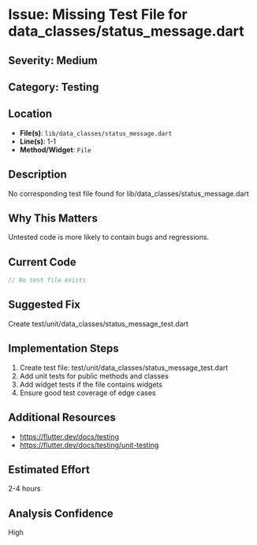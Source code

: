 # Issue: Missing Test File for data_classes/status_message.dart

## Severity: Medium

## Category: Testing

## Location
- **File(s)**: `lib/data_classes/status_message.dart`
- **Line(s)**: 1-1
- **Method/Widget**: `File`

## Description
No corresponding test file found for lib/data_classes/status_message.dart

## Why This Matters
Untested code is more likely to contain bugs and regressions.

## Current Code
```dart
// No test file exists
```

## Suggested Fix
Create test/unit/data_classes/status_message_test.dart

## Implementation Steps
1. Create test file: test/unit/data_classes/status_message_test.dart
2. Add unit tests for public methods and classes
3. Add widget tests if the file contains widgets
4. Ensure good test coverage of edge cases

## Additional Resources
- https://flutter.dev/docs/testing
- https://flutter.dev/docs/testing/unit-testing

## Estimated Effort
2-4 hours

## Analysis Confidence
High
